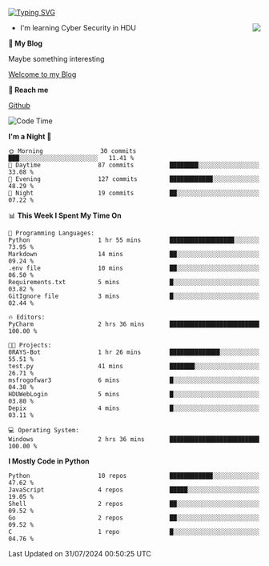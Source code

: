[![Typing SVG](https://readme-typing-svg.herokuapp.com?font=Fira+Code&pause=1000&random=false&width=450&height=60&lines=Hello+%F0%9F%91%8B%F0%9F%8F%BB;I'm+JBNRZ)](https://git.io/typing-svg)

<a href="#">
  <img align="right" src="https://github-readme-stats.vercel.app/api?username=JBNRZ&show_icons=true&bg_color=15,f2f7fd,E0EAFC" />
</a>

- I'm learning Cyber Security in HDU

 **🌱 My Blog**

Maybe something interesting

[Welcome to my Blog](https://jbnrz.com.cn/)

 **💬 Reach me** 

[Github](https://github.com/JBNRZ)


<!--START_SECTION:waka-->
![Code Time](http://img.shields.io/badge/Code%20Time-616%20hrs%2034%20mins-blue)

**I'm a Night 🦉** 

```text
🌞 Morning                30 commits          ███░░░░░░░░░░░░░░░░░░░░░░   11.41 % 
🌆 Daytime                87 commits          ████████░░░░░░░░░░░░░░░░░   33.08 % 
🌃 Evening                127 commits         ████████████░░░░░░░░░░░░░   48.29 % 
🌙 Night                  19 commits          ██░░░░░░░░░░░░░░░░░░░░░░░   07.22 % 
```


📊 **This Week I Spent My Time On** 

```text
💬 Programming Languages: 
Python                   1 hr 55 mins        ██████████████████░░░░░░░   73.95 % 
Markdown                 14 mins             ██░░░░░░░░░░░░░░░░░░░░░░░   09.24 % 
.env file                10 mins             ██░░░░░░░░░░░░░░░░░░░░░░░   06.50 % 
Requirements.txt         5 mins              █░░░░░░░░░░░░░░░░░░░░░░░░   03.82 % 
GitIgnore file           3 mins              █░░░░░░░░░░░░░░░░░░░░░░░░   02.44 % 

🔥 Editors: 
PyCharm                  2 hrs 36 mins       █████████████████████████   100.00 % 

🐱‍💻 Projects: 
0RAYS-Bot                1 hr 26 mins        ██████████████░░░░░░░░░░░   55.51 % 
test.py                  41 mins             ███████░░░░░░░░░░░░░░░░░░   26.71 % 
msfrogofwar3             6 mins              █░░░░░░░░░░░░░░░░░░░░░░░░   04.38 % 
HDUWebLogin              5 mins              █░░░░░░░░░░░░░░░░░░░░░░░░   03.80 % 
Depix                    4 mins              █░░░░░░░░░░░░░░░░░░░░░░░░   03.11 % 

💻 Operating System: 
Windows                  2 hrs 36 mins       █████████████████████████   100.00 % 
```

**I Mostly Code in Python** 

```text
Python                   10 repos            ████████████░░░░░░░░░░░░░   47.62 % 
JavaScript               4 repos             █████░░░░░░░░░░░░░░░░░░░░   19.05 % 
Shell                    2 repos             ██░░░░░░░░░░░░░░░░░░░░░░░   09.52 % 
Go                       2 repos             ██░░░░░░░░░░░░░░░░░░░░░░░   09.52 % 
C                        1 repo              █░░░░░░░░░░░░░░░░░░░░░░░░   04.76 % 
```




 Last Updated on 31/07/2024 00:50:25 UTC
<!--END_SECTION:waka-->
